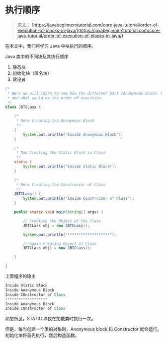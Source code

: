 # 执行顺序

> 原文： [https://javabeginnerstutorial.com/core-java-tutorial/order-of-execution-of-blocks-in-java/](https://javabeginnerstutorial.com/core-java-tutorial/order-of-execution-of-blocks-in-java/)

在本文中，我们将学习 Java 中块执行的顺序。

Java 类中的不同块及其执行顺序

1.  静态块
2.  初始化块（匿名块）
3.  建设者

```java
/*
 * Here we will learn to see how the different part (Ananymous Block, Constructor and Static Block ) of class will behave
 * and what would be the order of execution. 
 */
class JBTCLass {

	/*
	 * Here Creating the Ananymous Block
	 */
	{
		System.out.println("Inside Ananymous Block");
	}

	/*
	 * Now Creating the Static Block in Class
	 */
	static {
		System.out.println("Inside Static Block");
	}

	/*
	 * Here Creating the Constructor of Class
	 */
	JBTCLass() {
		System.out.println("Inside Constructor of Class");
	}

	public static void main(String[] args) {

		// Creating the Object of the Class
		JBTCLass obj = new JBTCLass();

		System.out.println("*******************");

		// Again Creating Object of Class
		JBTCLass obj1 = new JBTCLass();

	}

}
```

上面程序的输出

```java
Inside Static Block
Inside Ananymous Block
Inside COnstructor of Class
*******************
Inside Ananymous Block
Inside COnstructor of Class
```

如您所见，STATIC 块仅在加载类时执行一次。

但是，每当创建一个类的对象时，Anonymous block 和 Constructor 就会运行。 初始化块将首先执行，然后构造函数。

